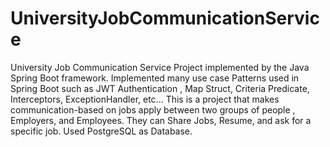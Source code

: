# UniversityJobCommunicationService
University Job Communication Service Project implemented by the Java Spring Boot framework. Implemented many use case Patterns used in Spring Boot such as JWT Authentication , Map Struct, Criteria Predicate, Interceptors, ExceptionHandler, etc... This is a project that makes communication-based on jobs apply between two groups of people , Employers, and Employees. They can Share Jobs, Resume, and ask for a specific job. Used PostgreSQL as Database.
